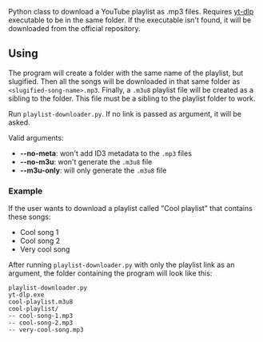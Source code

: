 Python class to download a YouTube playlist as .mp3 files. Requires [yt-dlp](https://github.com/yt-dlp/yt-dlp) executable to be in the same folder. If the executable isn't found, it will be downloaded from the official repository.

## Using
The program will create a folder with the same name of the playlist, but slugified. Then all the songs will be downloaded in that same folder as `<slugified-song-name>.mp3`. Finally, a `.m3u8` playlist file will be created as a sibling to the folder. This file must be a sibling to the playlist folder to work.

Run `playlist-downloader.py`. If no link is passed as argument, it will be asked.

Valid arguments:
- **--no-meta**: won't add ID3 metadata to the `.mp3` files
- **--no-m3u**: won't generate the `.m3u8` file
- **--m3u-only**: will only generate the `.m3u8` file

### Example
If the user wants to download a playlist called "Cool playlist" that contains these songs:
- Cool song 1
- Cool song 2
- Very cool song

After running `playlist-downloader.py` with only the playlist link as an argument, the folder containing the program will look like this:
```
playlist-downloader.py
yt-dlp.exe
cool-playlist.m3u8
cool-playlist/
-- cool-song-1.mp3
-- cool-song-2.mp3
-- very-cool-song.mp3
```